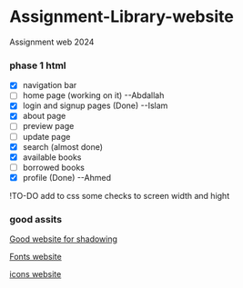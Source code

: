 # Assignment-Library-website

Assignment web 2024

### phase 1 html

- [x] navigation bar
- [ ] home page (working on it) --Abdallah
- [x] login and signup pages (Done) --Islam
- [x] about page
- [ ] preview page
- [ ] update page
- [x] search (almost done)
- [x] available books
- [ ] borrowed books
- [x] profile (Done) --Ahmed

!TO-DO add to css some checks to screen width and hight

### good assits

[Good website for shadowing](https://getcssscan.com/css-box-shadow-examples)

[Fonts website](https://fonts.google.com/)

[icons website](https://fonts.google.com/icons)
